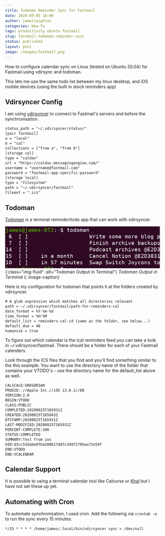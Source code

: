 ```yaml
---
title: Todoman Reminder Sync for Fastmail
date: 2020-09-05 18:00
author: jamesleighton
categories: How-To
tags: productivity ubuntu fastmail
slug: fastmail-todoman-reminder-sync
status: published
layout: post
image: /images/fastmail.png
---
```


How to configure calendar sync on Linux (tested on Ubuntu 20.04) for Fastmail using vdirsync and todoman.

This lets me use the same todo list between my linux desktop, and iOS mobile devices (using the built in stock reminders app)

## Vdirsyncer Config

I am using [vdirsyncer](https://github.com/pimutils/vdirsyncer) to connect to Fastmail's servers and before the synchronisation.

```[general]
status_path = "~/.vdirsyncer/status/"
[pair fastmail]
a = "local"
b = "cal"
collections = ["from a", "from b"]
[storage cal]
type = "caldav"
url = "https://caldav.messagingengine.com/"
username = "username@fastmail.com"
password = "fastmail-app-specific-password"
[storage local]
type = "filesystem"
path = "~/.vdirsyncer/fastmail"
fileext = ".ics"
```

## Todoman

[Todoman](https://github.com/pimutils/todoman) is a terminal reminder/todo app that can work with vdirsyncer.

![todoman.png](/images/todoman.png){:class="img-fluid" :alt="Todoman Output in Terminal"}
*Todoman Output in Terminal*
{:.image-caption}

Here is my configuration for todoman that points it at the folders created by vdirsyncer.

```[main]
# A glob expression which matches all directories relevant
path = ~/.vdirsyncer/fastmail/path-for-reminders-cal
date_format = %Y-%m-%d
time_format = %H:%M
default_list = reminders-cal-id (same as the folder, see below...)
default_due = 48
humanize = true
```

To figure out which calendar is the ical reminders feed you can take a look in ~/.vdirsyncer/fastmail. There should be a folder for each of your Fastmail calenders.

Look through the ICS files that you find and you'll find something similar to the this example. You want to use the directory name of the folder that contains your VTODO's - use the directory name for the default_list above as well.

```BEGIN:VCALENDAR
CALSCALE:GREGORIAN
PRODID:-//Apple Inc.//iOS 13.6.1//EN
VERSION:2.0
BEGIN:VTODO
CLASS:PUBLIC
COMPLETED:20200825T165931Z
CREATED:20200825T165843Z
DTSTAMP:20200825T165931Z
LAST-MODIFIED:20200825T165931Z
PERCENT-COMPLETE:100
STATUS:COMPLETED
SUMMARY:Test from ios  
UID:d3cc53dabe0fb4280617dd7c349f2705ea72e59f
END:VTODO
END:VCALENDAR
```

## Calendar Support

It is possible to using a terminal calendar tool like Calcurse or [Khal](https://github.com/pimutils/khal) but I have not set these up yet.

## Automating with Cron

To automate synchronisation, I used cron. Add the following via `crontab -e` to run the sync every 15 minutes.

```*/15 * * * * /home/james/.local/bin/vdirsyncer sync > /dev/null```
